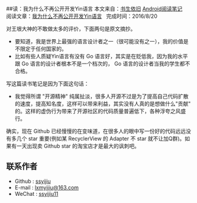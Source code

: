 ##读：我为什么不再公开开发Yin语言
本文来自：[书生依旧](https://github.com/ssyijiu) [Android阅读笔记](https://github.com/ssyijiu/Android-ReadingNotes)   
阅读文章：[我为什么不再公开开发Yin语言](http://www.yinwang.org/blog-cn/2015/03/18/yin-lang-secret)  
完成时间：2016/8/20

对王垠大神的不敢做太多的评价，下面两句是原文摘抄。
- 要知道，我是世界上最强的语言设计者之一（很可能没有之一），我的价值是不限定于任何国家的。
- 比如有些人质疑Yin语言有没有 Go 语言好，其实是在贬低我，因为我的水平跟 Go 语言的设计者根本不是一个档次的， Go 语言的设计者当我的学生都不合格。

写这篇读书笔记是因为下面这句话：
- 我觉得所谓 "开源精神" 纯属扯淡，很多人开源不过是为了提高自己代码扩散的速度，提高知名度，这样可以带来利益，其实没有人真的是想做什么"贡献" 的。这样的虚伪行为带来了开源社区的代码质量普遍低下，各种浮夸之风盛行。

确实，现在 Github 已经慢慢的在变味道，在很多人的眼中写一份好的代码远远没有多几个 star 重要(例如某 RecyclerView 的 Adapter 不 star 就不让加Q群)。如果有一天出现卖 Github star 的淘宝店才是最大的讽刺吧。
## 联系作者
- Github : [ssyijiu](https://github.com/ssyijiu)
- E-mail : lxmyijiu@163.com
- WeChat : [ssyijiu11](http://obe5pxv6t.bkt.clouddn.com/weixin.jpg)

